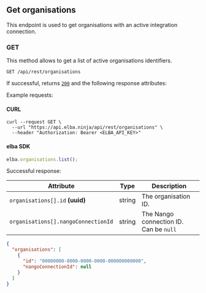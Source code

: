 ## Get organisations

This endpoint is used to get organisations with an active integration connection.

### GET

This method allows to get a list of active organisations identifiers.

```text
GET /api/rest/organisations
```

If successful, returns [`200`](rest/index.md#status-codes) and the following response attributes:

Example requests:

#### CURL

```shell
curl --request GET \
  --url "https://api.elba.ninja/api/rest/organisations" \
  --header "Authorization: Bearer <ELBA_API_KEY>"
```

#### elba SDK

```javascript
elba.organisations.list();
```

Successful response:

| Attribute                           | Type   | Description                            |
| ----------------------------------- | ------ | -------------------------------------- |
| `organisations[].id` **(uuid)**     | string | The organisation ID.                   |
| `organisations[].nangoConnectionId` | string | The Nango connection ID. Can be `null` |

```json
{
  "organisations": [
    {
      "id": "00000000-0000-0000-0000-000000000000",
      "nangoConnectionId": null
    }
  ]
}
```
